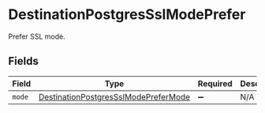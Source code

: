 # DestinationPostgresSslModePrefer

Prefer SSL mode.


## Fields

| Field                                                                                               | Type                                                                                                | Required                                                                                            | Description                                                                                         |
| --------------------------------------------------------------------------------------------------- | --------------------------------------------------------------------------------------------------- | --------------------------------------------------------------------------------------------------- | --------------------------------------------------------------------------------------------------- |
| `mode`                                                                                              | [DestinationPostgresSslModePreferMode](../../models/shared/DestinationPostgresSslModePreferMode.md) | :heavy_minus_sign:                                                                                  | N/A                                                                                                 |